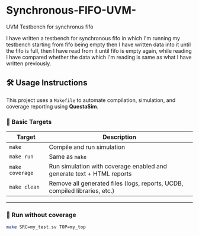 # Synchronous-FIFO-UVM-
UVM Testbench for synchronus fifo

I have written a testbench for synchronous fifo in which I'm running my testbench starting from fifo being empty then I have written data into it until the fifo is full, then I have read from it until fifo is empty again, while reading I have compared whether the data which I'm reading is same as what I have written previously.

## 🛠️ Usage Instructions

This project uses a `Makefile` to automate compilation, simulation, and coverage reporting using **QuestaSim**.

### 📄 Basic Targets

| Target          | Description                                                                 |
|------------------|-----------------------------------------------------------------------------|
| `make`           | Compile and run simulation                                                  |
| `make run`       | Same as `make`                                                              |
| `make coverage`  | Run simulation with coverage enabled and generate text + HTML reports       |
| `make clean`     | Remove all generated files (logs, reports, UCDB, compiled libraries, etc.) |

---

### 🔹 Run without coverage

```bash
make SRC=my_test.sv TOP=my_top
